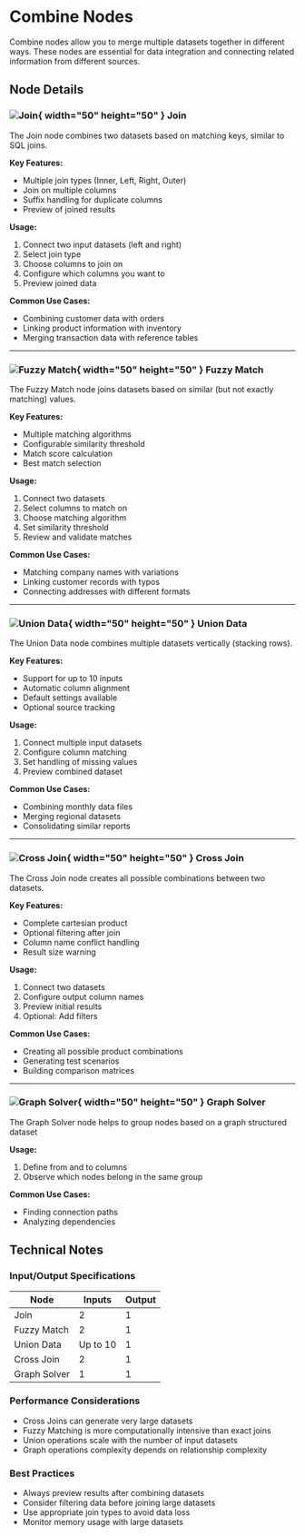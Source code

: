 # Combine Nodes

Combine nodes allow you to merge multiple datasets together in different ways. These nodes are essential for data integration and connecting related information from different sources.

## Node Details

### ![Join](../assets/images/nodes/join.png){ width="50" height="50" } Join

The Join node combines two datasets based on matching keys, similar to SQL joins.

**Key Features:**
- Multiple join types (Inner, Left, Right, Outer)
- Join on multiple columns
- Suffix handling for duplicate columns
- Preview of joined results

**Usage:**
1. Connect two input datasets (left and right)
2. Select join type
3. Choose columns to join on
4. Configure which columns you want to 
5. Preview joined data

**Common Use Cases:**
- Combining customer data with orders
- Linking product information with inventory
- Merging transaction data with reference tables

---

### ![Fuzzy Match](../assets/images/nodes/fuzzy_match.jpg){ width="50" height="50" } Fuzzy Match

The Fuzzy Match node joins datasets based on similar (but not exactly matching) values.

**Key Features:**
- Multiple matching algorithms
- Configurable similarity threshold
- Match score calculation
- Best match selection

**Usage:**
1. Connect two datasets
2. Select columns to match on
3. Choose matching algorithm
4. Set similarity threshold
5. Review and validate matches

**Common Use Cases:**
- Matching company names with variations
- Linking customer records with typos
- Connecting addresses with different formats

---

### ![Union Data](../assets/images/nodes/union.png){ width="50" height="50" } Union Data

The Union Data node combines multiple datasets vertically (stacking rows).

**Key Features:**
- Support for up to 10 inputs
- Automatic column alignment
- Default settings available
- Optional source tracking

**Usage:**
1. Connect multiple input datasets
2. Configure column matching
3. Set handling of missing values
4. Preview combined dataset

**Common Use Cases:**
- Combining monthly data files
- Merging regional datasets
- Consolidating similar reports

---

### ![Cross Join](../assets/images/nodes/cross_join.png){ width="50" height="50" } Cross Join

The Cross Join node creates all possible combinations between two datasets.

**Key Features:**
- Complete cartesian product
- Optional filtering after join
- Column name conflict handling
- Result size warning

**Usage:**
1. Connect two datasets
2. Configure output column names
3. Preview initial results
4. Optional: Add filters

**Common Use Cases:**
- Creating all possible product combinations
- Generating test scenarios
- Building comparison matrices

---

### ![Graph Solver](../assets/images/nodes/graph_solver.png){ width="50" height="50" } Graph Solver

The Graph Solver node helps to group nodes based on a graph structured dataset

**Usage:**
1. Define from and to columns
2. Observe which nodes belong in the same group

**Common Use Cases:**
- Finding connection paths
- Analyzing dependencies

## Technical Notes

### Input/Output Specifications
| Node | Inputs | Output |
|------|--------|---------|
| Join | 2 | 1 |
| Fuzzy Match | 2 | 1 |
| Union Data | Up to 10 | 1 |
| Cross Join | 2 | 1 |
| Graph Solver | 1 | 1 |

### Performance Considerations
- Cross Joins can generate very large datasets
- Fuzzy Matching is more computationally intensive than exact joins
- Union operations scale with the number of input datasets
- Graph operations complexity depends on relationship complexity

### Best Practices
- Always preview results after combining datasets
- Consider filtering data before joining large datasets
- Use appropriate join types to avoid data loss
- Monitor memory usage with large datasets
